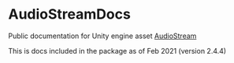 # AudioStreamDocs
Public documentation for Unity engine asset [AudioStream](https://assetstore.unity.com/packages/tools/audio/audiostream-65411?aid=1100l7sC8 "AudioStrean on the AssetStore")

This is docs included in the package as of Feb 2021 (version 2.4.4)
